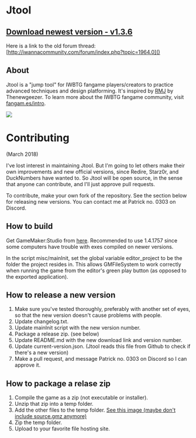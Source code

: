 Jtool
===

[Download newest version - v1.3.6](http://www.mediafire.com/file/sgb7pxglnktfj4j/jtool+1.3.6.7z/file)
---

Here is a link to the old forum thread:
[http://iwannacommunity.com/forum/index.php?topic=1964.0]()

About
---

Jtool is a "jump tool" for IWBTG fangame players/creators to practice advanced
techniques and design platforming. It's inspired by
<a href="http://delicious-fruit.com/ratings/game_details.php?id=12455">RMJ</a>
by Thenewgeezer. To learn more about the IWBTG fangame community, visit
[fangam.es/intro](https://fangam.es/intro).

![](http://i.imgur.com/nhoLqV1.png)

Contributing
===

(March 2018)

I've lost interest in maintaining Jtool. But I'm going to let others make
their own improvements and new official versions, since Redire, Starz0r, and
DuckNumbers have wanted to. So Jtool will be open source, in the sense that
anyone can contribute, and I'll just approve pull requests.

To contribute, make your own fork of the repository. See the section below for
releasing new versions. You can contact me at Patrick no. 0303 on Discord.

How to build
---
Get GameMaker:Studio from
<a href="https://www.yoyogames.com/downloads/gm-studio/release-notes-studio.html">here</a>.
Recommended to use 1.4.1757 since some computers have trouble with exes
compiled on newer versions.

In the script misc/mainInit, set the global variable editor_project to be the
folder the project resides in. This allows GMFileSystem to work correctly when
running the game from the editor's green play button (as opposed to the
exported application).

How to release a new version
---
1. Make sure you've tested thoroughly, preferably with another set of eyes,
so that the new version doesn't cause problems with people.
2. Update changelog.txt.
3. Update mainInit script with the new version number.
4. Package a release zip. (see below)
5. Update README.md with the new download link and version number.
6. Update current-version.json. (Jtool reads this file from Github to check if
there's a new version)
7. Make a pull request, and message Patrick no. 0303 on Discord so I can
approve it.

How to package a relase zip
---
1. Compile the game as a zip (not executable or installer).
2. Unzip that zip into a temp folder.
3. Add the other files to the temp folder.
[See this image (maybe don't include source.gmz anymore)](https://i.imgur.com/2jeg6OW.png)
4. Zip the temp folder.
5. Upload to your favorite file hosting site.

